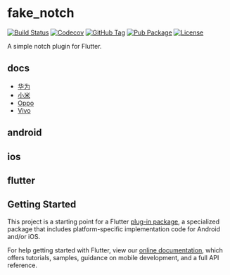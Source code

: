 # fake_notch

[![Build Status](https://cloud.drone.io/api/badges/v7lin/fake_notch/status.svg)](https://cloud.drone.io/v7lin/fake_notch)
[![Codecov](https://codecov.io/gh/v7lin/fake_notch/branch/master/graph/badge.svg)](https://codecov.io/gh/v7lin/fake_notch)
[![GitHub Tag](https://img.shields.io/github/tag/v7lin/fake_notch.svg)](https://github.com/v7lin/fake_notch/releases)
[![Pub Package](https://img.shields.io/pub/v/fake_notch.svg)](https://pub.dartlang.org/packages/fake_notch)
[![License](https://img.shields.io/badge/License-Apache%202.0-blue.svg)](https://github.com/v7lin/fake_notch/blob/master/LICENSE)

A simple notch plugin for Flutter. 

## docs

* [华为]()
* [小米]()
* [Oppo]()
* [Vivo]()

## android

## ios

## flutter

## Getting Started

This project is a starting point for a Flutter
[plug-in package](https://flutter.dev/developing-packages/),
a specialized package that includes platform-specific implementation code for
Android and/or iOS.

For help getting started with Flutter, view our 
[online documentation](https://flutter.dev/docs), which offers tutorials, 
samples, guidance on mobile development, and a full API reference.
